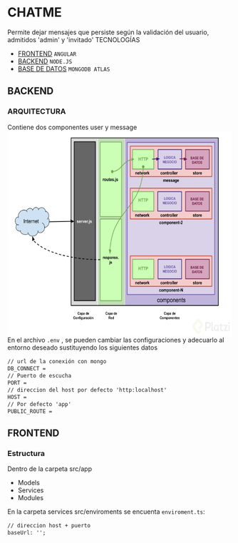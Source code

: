 # CHATME

Permite dejar mensajes que persiste según la validación del usuario, admitidos  'admin' y 'invitado'
TECNOLOGÍAS
* [FRONTEND](https://github.com/RoxiLi/message-frontend/tree/master) `ANGULAR` 
* [BACKEND](https://github.com/RoxiLi/message-backend) `NODE.JS` 
* [BASE DE DATOS](https://www.mongodb.com/es) `MONGODB ATLAS` 

## BACKEND
### ARQUITECTURA
Contiene dos componentes user y message
<br>
 <img  height="460px"  width="560px"  style="float: left;"  src="https://github.com/RoxiLi/chatme/blob/master/assets/arquitectura-nodejs.jpg"  alt="Vex Logo"> 
 
  En el archivo `.env`  , se pueden cambiar las configuraciones y adecuarlo al entorno deseado sustituyendo los siguientes datos
 
 ````
 // url de la conexión con mongo
DB_CONNECT =
// Puerto de escucha
PORT =
// direccion del host por defecto 'http:localhost'
HOST =
// Por defecto 'app'
PUBLIC_ROUTE =
````

## FRONTEND
### Estructura
Dentro de la carpeta src/app
* Models
* Services
* Modules

En la carpeta services src/enviroments se encuenta  `enviroment.ts`:
 ````
 // direccion host + puerto
 baseUrl: '';
````





